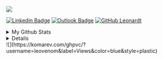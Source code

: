<a href="https://leovenom.github.io/profile/">
  <img src="https://i.imgur.com/REAgn9o.jpg">
</a>

[![Linkedin Badge](https://img.shields.io/badge/-LinkedIn-blue?style=flat-square&logo=Linkedin&logoColor=white&link=https://www.linkedin.com/in/leonardtlauenstein/)](https://www.linkedin.com/in/leonardtlauenstein/)
[![Outlook Badge](https://img.shields.io/badge/-Outlook-0078D4?style=flat-square&logo=Microsoft%20Outlook&logoColor=white&link=mailto:leonardt@outlook.com)](mailto:leonardt@outlook.com)
[![GitHub Leonardt](https://img.shields.io/github/followers/leovenom?label=follow&style=social)](https://github.com/leovenom)

<details>
  <summary>My Github Stats</summary>
  <br>

 <p align="center">
    <img align="center" src="https://github-readme-stats.vercel.app/api?username=leovenom&show_icons=true&theme=graywhite" alt="Leonardt Lauenstein's Github Stats" alt="Leonardt Lauenstein's Github Status" />
  </p>
</details>
<details>
<p align="center">
[![Top Langs](https://github-readme-stats.vercel.app/api/top-langs/?username=leovenom&layout=compact)](https://github.com/leovenom/github-readme-stats)
</p>
  </details>
![](https://komarev.com/ghpvc/?username=leovenom&label=Views&color=blue&style=plastic)
